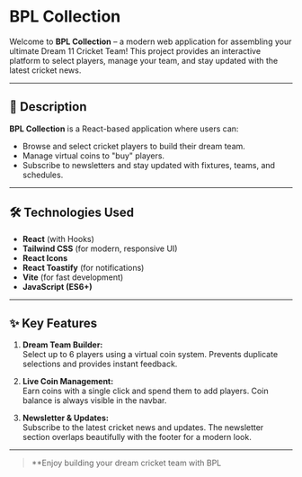 # BPL Collection

Welcome to **BPL Collection** – a modern web application for assembling your ultimate Dream 11 Cricket Team! This project provides an interactive platform to select players, manage your team, and stay updated with the latest cricket news.

---

## 🚀 Description

**BPL Collection** is a React-based application where users can:
- Browse and select cricket players to build their dream team.
- Manage virtual coins to "buy" players.
- Subscribe to newsletters and stay updated with fixtures, teams, and schedules.

---

## 🛠️ Technologies Used

- **React** (with Hooks)
- **Tailwind CSS** (for modern, responsive UI)
- **React Icons**
- **React Toastify** (for notifications)
- **Vite** (for fast development)
- **JavaScript (ES6+)**

---

## ✨ Key Features

1. **Dream Team Builder:**  
   Select up to 6 players using a virtual coin system. Prevents duplicate selections and provides instant feedback.

2. **Live Coin Management:**  
   Earn coins with a single click and spend them to add players. Coin balance is always visible in the navbar.

3. **Newsletter & Updates:**  
   Subscribe to the latest cricket news and updates. The newsletter section overlaps beautifully with the footer for a modern look.

---

> **Enjoy building your dream cricket team with BPL